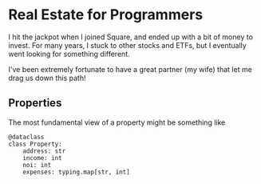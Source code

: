 
# Real Estate for Programmers

I hit the jackpot when I joined Square, and ended up with a bit of money to invest. 
For many years, I stuck to other stocks and ETFs, but I eventually went looking for something different.

I've been extremely fortunate to have a great partner (my wife) that let me drag us down this path!



## Properties

The most fundamental view of a property might be something like

    @dataclass
    class Property:
        address: str
        income: int
        noi: int
        expenses: typing.map[str, int]
